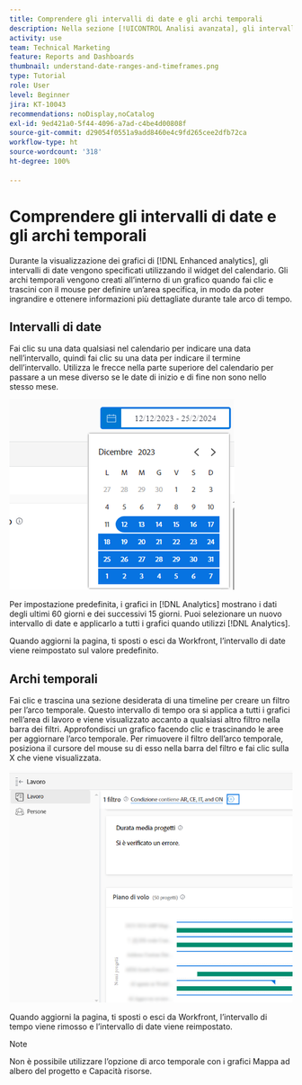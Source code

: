 ```yaml
---
title: Comprendere gli intervalli di date e gli archi temporali
description: Nella sezione [!UICONTROL Analisi avanzata], gli intervalli di date vengono specificati utilizzando il widget del calendario. Gli archi temporali vengono creati all’interno di un grafico.
activity: use
team: Technical Marketing
feature: Reports and Dashboards
thumbnail: understand-date-ranges-and-timeframes.png
type: Tutorial
role: User
level: Beginner
jira: KT-10043
recommendations: noDisplay,noCatalog
exl-id: 9ed421a0-5f44-4096-a7ad-c4be4d00808f
source-git-commit: d29054f0551a9add8460e4c9fd265cee2dfb72ca
workflow-type: ht
source-wordcount: '318'
ht-degree: 100%

---
```


# Comprendere gli intervalli di date e gli archi temporali

Durante la visualizzazione dei grafici di [!DNL Enhanced analytics], gli intervalli di date vengono specificati utilizzando il widget del calendario. Gli archi temporali vengono creati all’interno di un grafico quando fai clic e trascini con il mouse per definire un’area specifica, in modo da poter ingrandire e ottenere informazioni più dettagliate durante tale arco di tempo.

## Intervalli di date

Fai clic su una data qualsiasi nel calendario per indicare una data nell’intervallo, quindi fai clic su una data per indicare il termine dell’intervallo. Utilizza le frecce nella parte superiore del calendario per passare a un mese diverso se le date di inizio e di fine non sono nello stesso mese.

![Immagine di selezione di un intervallo di date tramite il widget del calendario](assets/section-1-3.png)

Per impostazione predefinita, i grafici in [!DNL Analytics] mostrano i dati degli ultimi 60 giorni e dei successivi 15 giorni. Puoi selezionare un nuovo intervallo di date e applicarlo a tutti i grafici quando utilizzi [!DNL Analytics].

Quando aggiorni la pagina, ti sposti o esci da Workfront, l’intervallo di date viene reimpostato sul valore predefinito.

## Archi temporali

Fai clic e trascina una sezione desiderata di una timeline per creare un filtro per l’arco temporale. Questo intervallo di tempo ora si applica a tutti i grafici nell’area di lavoro e viene visualizzato accanto a qualsiasi altro filtro nella barra dei filtri. Approfondisci un grafico facendo clic e trascinando le aree per aggiornare l’arco temporale. Per rimuovere il filtro dell’arco temporale, posiziona il cursore del mouse su di esso nella barra del filtro e fai clic sulla X che viene visualizzata.

![Immagine che mostra come selezionare un intervallo di date facendo clic e trascinando](assets/section-1-4.png)

Quando aggiorni la pagina, ti sposti o esci da Workfront, l’intervallo di tempo viene rimosso e l’intervallo di date viene reimpostato.

>[!NOTE]
>
>Non è possibile utilizzare l’opzione di arco temporale con i grafici Mappa ad albero del progetto e Capacità risorse.
